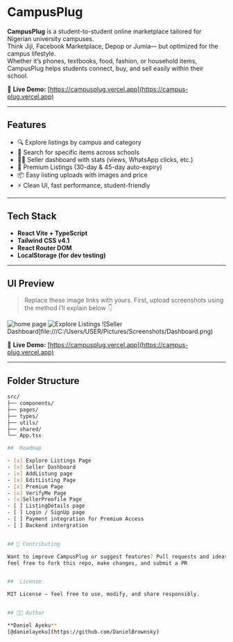 #  CampusPlug

**CampusPlug** is a student-to-student online marketplace tailored for Nigerian university campuses.  
Think Jiji, Facebook Marketplace, Depop or Jumia— but optimized for the campus lifestyle.  
Whether it’s phones, textbooks, food, fashion, or household items, CampusPlug helps students connect, buy, and sell easily within their school.

🔗 **Live Demo:** [https://campusplug.vercel.app](https://campus-plug.vercel.app)

---

##  Features

- 🔍 Explore listings by campus and category
- 🎯 Search for specific items across schools
- 🧑‍💼 Seller dashboard with stats (views, WhatsApp clicks, etc.)
- 💎 Premium Listings (30-day & 45-day auto-expiry)
- 📦 Easy listing uploads with images and price
- ⚡ Clean UI, fast performance, student-friendly

---

##  Tech Stack

- **React Vite + TypeScript**
- **Tailwind CSS v4.1**
- **React Router DOM**
- **LocalStorage (for dev testing)**

---

##  UI Preview

> Replace these image links with yours. First, upload screenshots using the method I’ll explain below 👇

![home page](file:///C:/Users/USER/Pictures/Screenshots/Screenshot%202025-07-25%20115913.png)
![Explore Listings](file:///C:/Users/USER/Pictures/Screenshots/explore.png)
![Seller Dashboard]file:///C:/Users/USER/Pictures/Screenshots/Dashboard.png)

🔗 **Live Demo:** [https://campusplug.vercel.app](https://campus-plug.vercel.app)

---

##  Folder Structure

```bash
src/
├── components/
├── pages/
├── types/
├── utils/
├── shared/
└── App.tsx

##  Roadmap

- [x] Explore Listings Page
- [x] Seller Dashboard
- [x] AddListung page
- [x] EditListing Page
- [x] Premium Page
- [x] VerifyMe Page
- [x]SellerPreofile Page
- [ ] ListingDetails page
- [ ] Login / SignUp page
- [ ] Payment integration for Premium Access
- [ ] Backend intergration


## 🤝 Contributing

Want to improve CampusPlug or suggest features? Pull requests and ideas are welcome!
feel free to fork this repo, make changes, and submit a PR


##  License

MIT License — feel free to use, modify, and share responsibly.


## 👨‍💻 Author

**Daniel Ayeku**  
[@danielayeku](https://github.com/DanielBrownsky)




